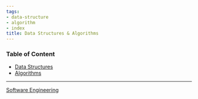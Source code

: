 ```yaml
---
tags:
- data-structure
- algorithm
- index
title: Data Structures & Algorithms
---
```


### Table of Content

* [Data Structures](data-structures/data-structures.md)
* [Algorithms](algorithms/algorithms.md)

---

[Software Engineering](../software-engineering.md)